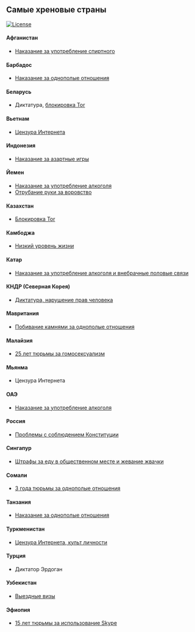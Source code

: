 ## Самые хреновые страны

[![License](https://img.shields.io/badge/license-WTFPL-lightgrey.svg)](https://github.com/Pontorez/const/blob/master/LICENSE)

#### Афганистан
* [Наказание за употребление спиртного](http://rus.azattyq.org/a/24546666.html)

#### Барбадос
* [Наказание за однополые отношения](http://out-traveler.ru/anti-gay-country/)

#### Беларусь
* Диктатура, [блокировка Tor](https://geektimes.ru/post/283392/)

#### Вьетнам
* [Цензура Интернета](http://www.usatoday.com/story/news/world/2014/02/05/top-ten-internet-censors/5222385/)

#### Индонезия
* [Наказание за азартные игры](http://thailand-news.ru/news/aziya/srednevekovye-nakazaniya-slishkom-zhestoko-dlya-asean)

#### Йемен
* [Наказание за употребление алкоголя](http://regions.ru/news/2397147/)
* [Отрубание руки за воровство](http://www.religare.ru/2_90512.html)

#### Казахстан
* [Блокировка Tor](https://geektimes.ru/post/283392/#comment_9733462)

#### Камбоджа
* [Низкий уровень жизни](http://macos.livejournal.com/1411033.html)

#### Катар
* [Наказание за употребление алкоголя и внебрачные половые связи](http://gosindex.ru/news/iznasilovannaya-gollandka-byla-osuzhdena-za-vnebrachnuyu-svyaz)

#### КНДР (Северная Корея)
* [Диктатура, нарушение прав человека](https://geektimes.ru/post/283392/#comment_9733462)

#### Мавритания
* [Побивание камнями за однополые отношения](http://www.independent.co.uk/news/world/gay-lesbian-bisexual-relationships-illegal-in-74-countries-a7033666.html#gallery)

#### Малайзия
* [25 лет тюрьмы за гомосексуализм](http://paperpaper.ru/once-in-kuala-lumpur/)

#### Мьянма
* Цензура Интернета

#### ОАЭ
* [Наказание за употребление алкоголя](https://chatru.com/index.php/topic,173444.0.html)

#### Россия
* [Проблемы с соблюдением Конституции](https://github.com/Pontorez/const)

#### Сингапур
* [Штрафы за еду в общественном месте и жевание жвачки](http://zib.com.ua/ru/118488-kak_zhivetsya_v_strane_priznannoy_luchshey_dlya_inostrancev.html)

#### Сомали
* [3 года тюрьмы за однополые отношения](http://www.independent.co.uk/news/world/gay-lesbian-bisexual-relationships-illegal-in-74-countries-a7033666.html#gallery)

#### Танзания
* [Наказание за однополые отношения](http://out-traveler.ru/anti-gay-country/)

#### Туркменистан
* [Цензура Интернета, культ личности](http://varlamov.ru/1640740.html)

#### Турция
* Диктатор Эрдоган

#### Узбекистан
* [Выездные визы](https://centre1.com/uzbekistan/uzbekistantsy-trebuyut-ot-mirziyoeva-otmenit-vyezdnye-stikery/)

#### Эфиопия
* [15 лет тюрьмы за использование Skype](http://www.3dnews.ru/631001)
